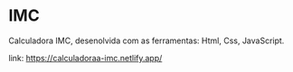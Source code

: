 # IMC
Calculadora IMC, desenolvida com as ferramentas: Html, Css, JavaScript.

link: https://calculadoraa-imc.netlify.app/
